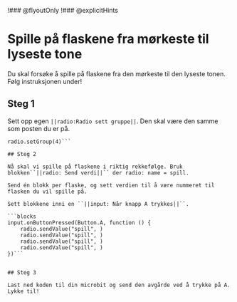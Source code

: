 !### @flyoutOnly
!### @explicitHints

# Spille på flaskene fra mørkeste til lyseste tone
Du skal forsøke å spille på flaskene fra den mørkeste til den lyseste tonen. Følg instruksjonen under!

## Steg 1

Sett opp egen ``||radio:Radio sett gruppe||``. Den skal være den samme som posten du er på.

```block
radio.setGroup(4)```

## Steg 2

Nå skal vi spille på flaskene i riktig rekkefølge. Bruk blokken``||radio: Send verdi||`` der radio: name = spill. 

Send én blokk per flaske, og sett verdien til å være nummeret til flasken du vil spille på. 

Sett blokkene inni en ``||input: Når knapp A trykkes||``.

```blocks
input.onButtonPressed(Button.A, function () {
    radio.sendValue("spill", )
    radio.sendValue("spill", )
    radio.sendValue("spill", )
    radio.sendValue("spill", )
})```


## Steg 3

Last ned koden til din microbit og send den avgårde ved å trykke på A. Lykke til!
